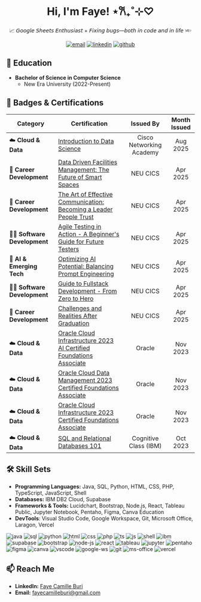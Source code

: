 <h1 align="center">Hi, I'm Faye! ⋆𐙚₊˚⊹♡</h1>
<p align="center">
  📈 𝘎𝘰𝘰𝘨𝘭𝘦 𝘚𝘩𝘦𝘦𝘵𝘴 𝘌𝘯𝘵𝘩𝘶𝘴𝘪𝘢𝘴𝘵 + 𝘍𝘪𝘹𝘪𝘯𝘨 𝘣𝘶𝘨𝘴—𝘣𝘰𝘵𝘩 𝘪𝘯 𝘤𝘰𝘥𝘦 𝘢𝘯𝘥 𝘪𝘯 𝘭𝘪𝘧𝘦 𓆧
</p>

<p align="center">
  <a href="mailto:fayecamilleburi@gmail.com"><img src="https://img.icons8.com/?size=48&id=qyRpAggnV0zH&format=png" alt="email"/></a>
  <a href="https://www.linkedin.com/in/faye-camille-buri"><img src="https://img.icons8.com/?size=48&id=xuvGCOXi8Wyg&format=png" alt="linkedin"/></a>
  <a href="https://github.com/fayecamilleburi"><img src="https://img.icons8.com/?size=48&id=AZOZNnY73haj&format=png" alt="github"/></a>
</p>

## 📓 Education
- **Bachelor of Science in Computer Science**
  - New Era University (2022-Present)

## 📜 Badges & Certifications  

| Category | Certification | Issued By | Month Issued |
|----------|------------------|:--------------:|:---------:|
| ☁️ **Cloud & Data** | [Introduction to Data Science](https://www.credly.com/badges/1836c615-c0a8-4ff8-ad75-3b7043c8fafd/public_url) | Cisco Networking Academy | Aug 2025 |
| 🏢 **Career Development** | [Data Driven Facilities Management: The Future of Smart Spaces](https://drive.google.com/file/d/1ADRSgZ4ltqMuemKhKw5-aXqrUeg_GM4c/view?usp=drive_link) | NEU CICS | Apr 2025 |
| 🏢 **Career Development** | [The Art of Effective Communication: Becoming a Leader People Trust](https://drive.google.com/file/d/1xppAOfYHtnIVXKG4vqB3rhbk93COu-RO/view?usp=drive_link) | NEU CICS | Apr 2025 |
| 👨‍💻 **Software Development** | [Agile Testing in Action - A Beginner's Guide for Future Testers](https://drive.google.com/file/d/1qzWqnbQNRy5kUDmcYWEEGVMgEAqoyau6/view?usp=drive_link) | NEU CICS | Apr 2025 |
| 🤖 **AI & Emerging Tech** | [Optimizing AI Potential: Balancing Prompt Engineering](https://drive.google.com/file/d/1gDHPfM1oxUauhC8hIJcT006xLq7rygis/view?usp=drive_link) | NEU CICS | Apr 2025 |
| 👨‍💻 **Software Development** | [Guide to Fullstack Development - From Zero to Hero](https://drive.google.com/file/d/1ju7zEP032n2mgUzkrHTqp9GDZr0Y-MtC/view?usp=drive_link) | NEU CICS | Apr 2025 |
| 🏢 **Career Development** | [Challenges and Realities After Graduation](https://drive.google.com/file/d/1riLLEsFC9zkBO9OLlExjT2bMmpz0fcPX/view?usp=drive_link) | NEU CICS | Apr 2025 |
| ☁️ **Cloud & Data** | [Oracle Cloud Infrastructure 2023 AI Certified Foundations Associate](https://catalog-education.oracle.com/pls/certview/sharebadge?id=0C2E029971722295EC7A7FDD96413A383E269A4EBEE3F55477A54E80127DBC29) | Oracle | Nov 2023 |
| ☁️ **Cloud & Data** | [Oracle Cloud Data Management 2023 Certified Foundations Associate](https://catalog-education.oracle.com/pls/certview/sharebadge?id=40452075988E0D55C9A6330C095E9815EF9BD5DAFB9F9BCC19ACBD434988CB73) | Oracle | Nov 2023 |
| ☁️ **Cloud & Data** | [Oracle Cloud Infrastructure 2023 Certified Foundations Associate](https://catalog-education.oracle.com/pls/certview/sharebadge?id=982C2731A66F5EF6E18EB79F4F9288CC3D82AE83871FE039B1BB9ADD78B883DB) | Oracle | Nov 2023 |
| ☁️ **Cloud & Data** | [SQL and Relational Databases 101](https://courses.cognitiveclass.ai/certificates/2ad6e3efe1ec4b7887f369bdd3925f8a) | Cognitive Class (IBM) | Oct 2023 |

## 🛠️ Skill Sets
- **Programming Languages:** Java, SQL, Python, HTML, CSS, PHP, TypeScript, JavaScript, Shell
- **Databases:** IBM DB2 Cloud, Supabase
- **Frameworks & Tools:** Lucidchart, Bootstrap, Node.js, React, Tableau Public, Jupyter Notebook, Pentaho, Figma, Canva Education
- **DevTools**: Visual Studio Code, Google Workspace, Git, Microsoft Office, Laragon, Vercel

<p>
  <img src="https://img.icons8.com/?size=48&id=Pd2x9GWu9ovX&format=png" alt="java"/>
  <img src="https://img.icons8.com/?size=48&id=J6KcaRLsTgpZ&format=png" alt="sql"/>
  <img src="https://img.icons8.com/?size=48&id=13441&format=png" alt="python"/>
  <img src="https://img.icons8.com/?size=48&id=20909&format=png" alt="html"/>
  <img src="https://img.icons8.com/?size=48&id=21278&format=png" alt="css"/>
  <img src="https://img.icons8.com/?size=48&id=wX4mdwgxPkdH&format=png" alt="php"/>
  <img src="https://img.icons8.com/?size=48&id=nCj4PvnCO0tZ&format=png" alt="ts"/>
  <img src="https://img.icons8.com/?size=50&id=106036&format=png" alt="js"/>
  <img src="https://img.icons8.com/fluency/48/console.png" alt="shell"/>
  <img src="https://img.icons8.com/?size=50&id=24662&format=png" alt="ibm"/>
  <img src="https://img.icons8.com/?size=48&id=sH0rW2TvYdr9&format=png" alt="supabase"/>
  <img src="https://img.icons8.com/color/48/bootstrap.png" alt="bootstrap"/>
  <img src="https://img.icons8.com/color/48/nodejs.png" alt="node-js"/>
  <img src="https://img.icons8.com/color/48/react-native.png" alt="react"/>
  <img src="https://img.icons8.com/color/48/tableau-software.png" alt="tableau"/>
  <img src="https://img.icons8.com/fluency/48/jupyter.png" alt="jupyter"/>
  <img src="https://img.icons8.com/fluency/48/data-configuration.png" alt="pentaho"/>
  <img src="https://img.icons8.com/color/48/figma--v1.png" alt="figma"/>
  <img src="https://img.icons8.com/color/48/canva.png" alt="canva"/>
  <img src="https://img.icons8.com/color/48/visual-studio-code-2019.png" alt="vscode"/>
  <img src="https://img.icons8.com/color/48/google-logo.png" alt="google-ws"/>
  <img src="https://img.icons8.com/color/48/git.png" alt="git"/>
  <img src="https://img.icons8.com/color/48/microsoft-office-2019.png" alt="ms-office"/>
  <img src="https://img.icons8.com/ios-filled/48/vercel.png" alt="vercel"/>
</p>

## 📫 Reach Me  
- **LinkedIn:** [Faye Camille Buri](www.linkedin.com/in/faye-camille-buri)
- **Email:** fayecamilleburi@gmail.com
